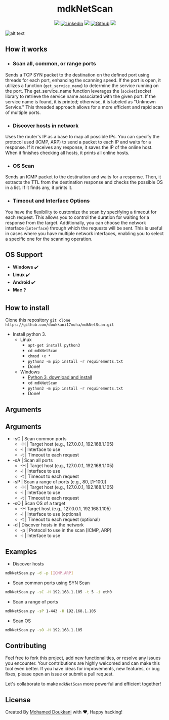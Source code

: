 <h1 align="center"> mdkNetScan </h1>
<p align="center">
  <a href="https://www.python.org/ftp/python/3.12.1/python-3.12.1-amd64.exe"><img src="https://img.shields.io/badge/python-3.12-blue"></a>
  <a href='https://www.linkedin.com/in/mohamed-doukkani/' target="_blank"><img alt='Linkedin' src='https://img.shields.io/badge/mdk19-100000?style=plastic&logo=Linkedin&logoColor=FFFFFF&labelColor=B7B7B7&color=593FEA'/></a>
  <a href="https://github.com/doukkani17moha/mdkNetScan/issues"><img src="https://img.shields.io/github/issues/doukkani17moha/mdkNetScan"></a>
  <a href='https://github.com/doukkani17moha/mdkNetScan' target="_blank"><img alt='Github' src='https://img.shields.io/badge/January_2024-100000?style=plastic&logo=Github&logoColor=FFFFFF&labelColor=B7B7B7&color=FF2222'/></a>
  <a href="https://github.com/doukkani17moha/mdkNetScan/stargazers"><img src="https://img.shields.io/github/stars/doukkani17moha/mdkNetScan"></a>
</p>

![alt text](https://github.com/doukkani17moha/mdkNetScan/blob/main/mdkNetScan.png)

## How it works
- ### Scan all, common, or range ports
Sends a TCP SYN packet to the destination on the defined port using threads for each port, enhancing the scanning speed. If the port is open, it utilizes a function (`get_service_name`) to determine the service running on the port. The get_service_name function leverages the (`socket`)socket library to retrieve the service name associated with the given port. If the service name is found, it is printed; otherwise, it is labeled as "Unknown Service." This threaded approach allows for a more efficient and rapid scan of multiple ports.

- ### Discover hosts in network
Uses the router's IP as a base to map all possible IPs. You can specify the protocol used (ICMP, ARP) to send a packet to each IP and waits for a response. If it receives any response, it saves the IP of the online host. When it finishes checking all hosts, it prints all online hosts.

- ### OS Scan
Sends an ICMP packet to the destination and waits for a response. Then, it extracts the TTL from the destination response and checks the possible OS in a list. If it finds any, it prints it.

- ### Timeout and Interface Options
You have the flexibility to customize the scan by specifying a timeout for each request. This allows you to control the duration for waiting for a response from the target. Additionally, you can choose the network interface (`interface`) through which the requests will be sent. This is useful in cases where you have multiple network interfaces, enabling you to select a specific one for the scanning operation.


## OS Support
- **Windows** :heavy_check_mark:              
- **Linux** :heavy_check_mark: 
- **Android** :heavy_check_mark:            
- **Mac** :question:

## How to install
Clone this repository
``` git clone https://github.com/doukkani17moha/mdkNetScan.git ```                                                                                    
- Install python 3.
  - Linux
    - ``` apt-get install python3 ```
    - ``` cd mdkNetScan ```
    - ``` chmod +x * ```
    - ``` python3 -m pip install -r requirements.txt ```
    - Done!
  - Windows
    - [Python 3, download and install](https://www.python.org/ftp/python/3.12.1/python-3.12.1-amd64.exe)
    - ``` cd mdkNetScan ```
    - ``` python3 -m pip install -r requirements.txt ```
    - Done!

## Arguments
## Arguments
- -sC | Scan common ports
  - -H | Target host (e.g., 127.0.0.1, 192.168.1.105)
  - -i | Interface to use
  - -t | Timeout to each request
- -sA | Scan all ports
  - -H | Target host (e.g., 127.0.0.1, 192.168.1.105)
  - -i | Interface to use
  - -t | Timeout to each request
- -sP | Scan a range of ports (e.g., 80, [1-100])
  - -H | Target host (e.g., 127.0.0.1, 192.168.1.105)
  - -i | Interface to use
  - -t | Timeout to each request
- -sO | Scan OS of a target
  - -H   Target host (e.g., 127.0.0.1, 192.168.1.105)
  - -i | Interface to use (optional)
  - -t | Timeout to each request (optional)
- -d  | Discover hosts in the network
  - -p | Protocol to use in the scan [ICMP, ARP]
  - -i | Interface to use


## Examples

- Discover hosts
```bash
mdkNetScan.py -d -p [ICMP,ARP]
```

- Scan common ports using SYN Scan
```bash
mdkNetScan.py -sC -H 192.168.1.105 -t 5 -i eth0
```

- Scan a range of ports
```bash
mdkNetScan.py -sP 1-443 -H 192.168.1.105
```

- Scan OS
```bash
mdkNetScan.py -sO -H 192.168.1.105
```

## Contributing

Feel free to fork this project, add new functionalities, or resolve any issues you encounter. Your contributions are highly welcomed and can make this tool even better. If you have ideas for improvements, new features, or bug fixes, please open an issue or submit a pull request.

Let's collaborate to make `mdkNetScan` more powerful and efficient together!

## License
Created By [Mohamed Doukkani](https://www.linkedin.com/in/mohamed-doukkani/) with ❤️, Happy hacking!